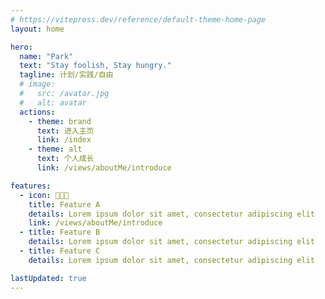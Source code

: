 ```yaml
---
# https://vitepress.dev/reference/default-theme-home-page
layout: home

hero:
  name: "Park"
  text: "Stay foolish, Stay hungry."
  tagline: 计划/实践/自由
  # image:
  #   src: /avatar.jpg
  #   alt: avatar
  actions:
    - theme: brand
      text: 进入主页
      link: /index
    - theme: alt
      text: 个人成长
      link: /views/aboutMe/introduce

features:
  - icon: 👨🏻‍💻
    title: Feature A
    details: Lorem ipsum dolor sit amet, consectetur adipiscing elit
    link: /views/aboutMe/introduce
  - title: Feature B
    details: Lorem ipsum dolor sit amet, consectetur adipiscing elit
  - title: Feature C
    details: Lorem ipsum dolor sit amet, consectetur adipiscing elit

lastUpdated: true
---
```


<script setup>
  import home from './components/home.vue';
</script>

<home />

